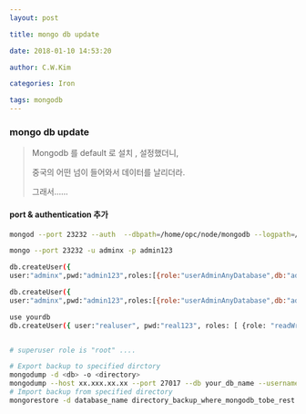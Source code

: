 ```yaml
---
layout: post 

title: mongo db update 

date: 2018-01-10 14:53:20 

author: C.W.Kim 

categories: Iron

tags: mongodb 
---
```

### mongo db update ### 
> Mongodb 를 default 로 설치 , 설정했더니, 
>
> 중국의 어떤 넘이 들어와서 데이터를 날리더라.
>
> 그래서......

#### port & authentication 추가 ####

```bash
mongod --port 23232 --auth  --dbpath=/home/opc/node/mongodb --logpath=/home/opc/log/mongo.log 

mongo --port 23232 -u adminx -p admin123 
```



```bash
db.createUser({
user:"adminx",pwd:"admin123",roles:[{role:"userAdminAnyDatabase",db:"admin"}]})

db.createUser({
user:"adminx",pwd:"admin123",roles:[{role:"userAdminAnyDatabase",db:"admin"}]})

use yourdb
db.createUser({ user:"realuser", pwd:"real123", roles: [ {role: "readWrite", db:"yourdb"}, {role:"read",db:"admin"}]})


# superuser role is "root" ....


```

```bash
# Export backup to specified dirctory 
mongodump -d <db> -o <directory>
mongodump --host xx.xxx.xx.xx --port 27017 --db your_db_name --username your_user_name --password your_password --out /target/folder/path
# Import backup from specified directory  
mongorestore -d database_name directory_backup_where_mongodb_tobe_rest
```

